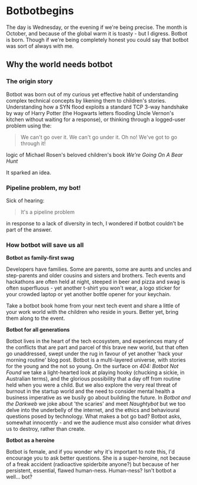 # Botbotbegins
The day is Wednesday, or the evening if we're being precise.
The month is October, and because of the global warm it is toasty - but I digress.
Botbot is born.
Though if we're being completely honest you could say that botbot was sort of always with me.
## Why the world needs botbot
### The origin story
Botbot was born out of my curious yet effective habit of understanding complex technical concepts by likening them to children's stories. Understanding how a SYN flood exploits a standard TCP 3-way handshake by way of Harry Potter (the Hogwarts letters flooding Uncle Vernon's kitchen without waiting for a response), or thinking through a logged-user problem using the:
> We can't go over it.
> We can't go under it.
> Oh no!
> We've got to go through it! 

logic of Michael Rosen's beloved children's book _We're Going On A Bear Hunt_

It sparked an idea. 

### Pipeline problem, my bot!
Sick of hearing:
> It's a pipeline problem

in response to a lack of diversity in tech, I wondered if botbot couldn't be part of the answer.

### How botbot will save us all

**Botbot as family-first swag**

Developers have families. Some are parents, some are aunts and uncles and step-parents and older cousins and sisters and brothers. Tech events and hackathons are often held at night, steeped in beer and pizza and swag is often superfluous - yet another t-shirt you won't wear, a logo sticker for your crowded laptop or yet another bottle opener for your keychain.

Take a botbot book home from your next tech event and share a little of your work world with the children who reside in yours. Better yet, bring them along to the event.

**Botbot for all generations**

Botbot lives in the heart of the tech ecosystem, and experiences many of the conflicts that are part and parcel of this brave new world, but that often go unaddressed, swept under the rug in favour of yet another 'hack your morning routine' blog post. Botbot is a multi-layered universe, with stories for the young and the not so young. On the surface on _404: Botbot Not Found_ we take a light-hearted look at playing hooky (chucking a sickie, in Australian terms), and the glorious possibility that a day off from routine held when you were a child. But we also explore the very real threat of burnout in the startup world and the need to consider mental health a business imperative as we busily go about building the future. In _Botbot and the Darkweb_ we joke about 'the scaries' and meet _Naughtybot_ but we too delve into the underbelly of the internet, and the ethics and behavioural questions posed by technology. What makes a bot go bad? Botbot asks, somewhat innocently - and we the audience must also consider what drives us to destroy, rather than create.

**Botbot as a heroine**

Botbot is female, and if you wonder why it's important to note this, I'd encourage you to ask better questions. She is a super-heroine, not because of a freak accident (radioactive spiderbite anyone?) but because of her persistent, essential, flawed human-ness. Human-ness? Isn't botbot a well... bot? 

